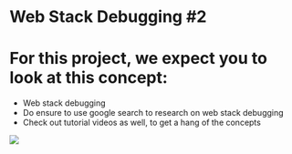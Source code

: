 # Web Stack Debugging #2

# For this project, we expect you to look at this concept:
-  Web stack debugging
  - Do ensure to use google search to research on web stack debugging
  - Check out tutorial videos as well, to get a hang of the concepts

<img src ="https://s3.amazonaws.com/intranet-projects-files/holbertonschool-sysadmin_devops/287/99littlebugsinthecode-holberton.jpg">

